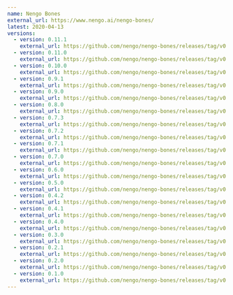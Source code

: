 ```yaml
---
name: Nengo Bones
external_url: https://www.nengo.ai/nengo-bones/
latest: 2020-04-13
versions:
  - version: 0.11.1
    external_url: https://github.com/nengo/nengo-bones/releases/tag/v0.11.1
  - version: 0.11.0
    external_url: https://github.com/nengo/nengo-bones/releases/tag/v0.11.0
  - version: 0.10.0
    external_url: https://github.com/nengo/nengo-bones/releases/tag/v0.10.0
  - version: 0.9.1
    external_url: https://github.com/nengo/nengo-bones/releases/tag/v0.9.1
  - version: 0.9.0
    external_url: https://github.com/nengo/nengo-bones/releases/tag/v0.9.0
  - version: 0.8.0
    external_url: https://github.com/nengo/nengo-bones/releases/tag/v0.8.0
  - version: 0.7.3
    external_url: https://github.com/nengo/nengo-bones/releases/tag/v0.7.3
  - version: 0.7.2
    external_url: https://github.com/nengo/nengo-bones/releases/tag/v0.7.2
  - version: 0.7.1
    external_url: https://github.com/nengo/nengo-bones/releases/tag/v0.7.1
  - version: 0.7.0
    external_url: https://github.com/nengo/nengo-bones/releases/tag/v0.7.0
  - version: 0.6.0
    external_url: https://github.com/nengo/nengo-bones/releases/tag/v0.6.0
  - version: 0.5.0
    external_url: https://github.com/nengo/nengo-bones/releases/tag/v0.5.0
  - version: 0.4.2
    external_url: https://github.com/nengo/nengo-bones/releases/tag/v0.4.2
  - version: 0.4.1
    external_url: https://github.com/nengo/nengo-bones/releases/tag/v0.4.1
  - version: 0.4.0
    external_url: https://github.com/nengo/nengo-bones/releases/tag/v0.4.0
  - version: 0.3.0
    external_url: https://github.com/nengo/nengo-bones/releases/tag/v0.3.0
  - version: 0.2.1
    external_url: https://github.com/nengo/nengo-bones/releases/tag/v0.2.1
  - version: 0.2.0
    external_url: https://github.com/nengo/nengo-bones/releases/tag/v0.2.0
  - version: 0.1.0
    external_url: https://github.com/nengo/nengo-bones/releases/tag/v0.1.0
---
```

